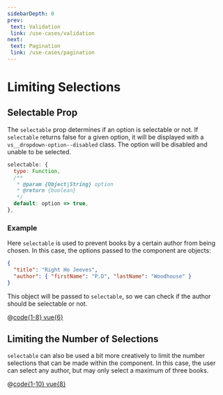```yaml
---
sidebarDepth: 0
prev:
 text: Validation
 link: /use-cases/validation
next:
 text: Pagination
 link: /use-cases/pagination
---
```


# Limiting Selections

## Selectable Prop

The `selectable` prop determines if an option is selectable or not. If
`selectable` returns false for a given option, it will be displayed with a
`vs__dropdown-option--disabled` class. The option will be disabled and unable to
be selected.

```js
selectable: {
  type: Function,
  /**
   * @param {Object|String} option
   * @return {boolean}
   */
  default: option => true,
},
```

### Example

Here `selectable` is used to prevent books by a certain author from being
chosen. In this case, the options passed to the component are objects:

```json
{
  "title": "Right Ho Jeeves",
  "author": { "firstName": "P.D", "lastName": "Woodhouse" }
}
```

This object will be passed to `selectable`, so we can check if the author should
be selectable or not.

<UnselectableExample />

@[code{1-8} vue{6}](../../.vuepress/components/UnselectableExample.vue)

## Limiting the Number of Selections

`selectable` can also be used a bit more creatively to limit the number
selections that can be made within the component. In this case, the user can
select any author, but may only select a maximum of three books.

<LimitSelectionQuantity />

@[code{1-10} vue{8}](../../.vuepress/components/LimitSelectionQuantity.vue)
